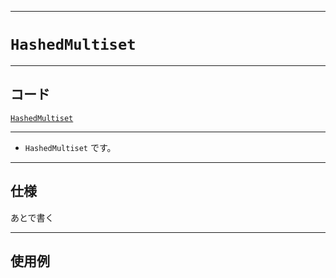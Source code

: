 _____

# `HashedMultiset`

_____

## コード

[`HashedMultiset`](https://github.com/titan-23/Library_py/blob/main/DataStructures/Set/HashedMultiset.py)
<!-- code=https://github.com/titan-23/Library_py/blob/main/DataStructures\Set\HashedMultiset.py -->

_____

- `HashedMultiset` です。

_____

## 仕様

あとで書く

_____

## 使用例

```python
```

